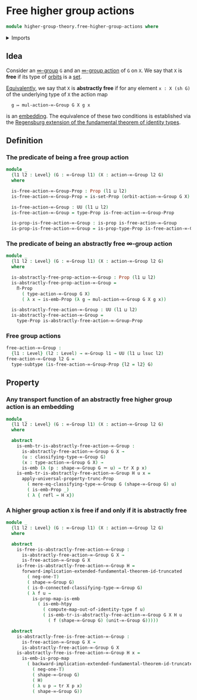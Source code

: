 # Free higher group actions

```agda
module higher-group-theory.free-higher-group-actions where
```

<details><summary>Imports</summary>

```agda
open import foundation.dependent-pair-types
open import foundation.embeddings
open import foundation.identity-types
open import foundation.propositional-maps
open import foundation.propositional-truncations
open import foundation.propositions
open import foundation.regensburg-extension-fundamental-theorem-of-identity-types
open import foundation.sets
open import foundation.subtypes
open import foundation.transport-along-identifications
open import foundation.truncation-levels
open import foundation.universe-levels

open import higher-group-theory.higher-group-actions
open import higher-group-theory.higher-groups
open import higher-group-theory.orbits-higher-group-actions
```

</details>

## Idea

Consider an [∞-group](higher-group-theory.higher-groups.md) `G` and an
[∞-group action](higher-group-theory.higher-group-actions.md) of `G` on `X`. We
say that `X` is **free** if its type of
[orbits](higher-group-theory.orbits-higher-group-actions.md) is a
[set](foundation.sets.md).

[Equivalently](foundation.logical-equivalences.md), we say that `X` is
**abstractly free** if for any element `x : X (sh G)` of the underlying type of
`X` the action map

```text
  g ↦ mul-action-∞-Group G X g x
```

is an [embedding](foundation.embeddings.md). The equivalence of these two
conditions is established via the
[Regensburg extension of the fundamental theorem of identity types](foundation.regensburg-extension-fundamental-theorem-of-identity-types.md).

## Definition

### The predicate of being a free group action

```agda
module _
  {l1 l2 : Level} (G : ∞-Group l1) (X : action-∞-Group l2 G)
  where

  is-free-action-∞-Group-Prop : Prop (l1 ⊔ l2)
  is-free-action-∞-Group-Prop = is-set-Prop (orbit-action-∞-Group G X)

  is-free-action-∞-Group : UU (l1 ⊔ l2)
  is-free-action-∞-Group = type-Prop is-free-action-∞-Group-Prop

  is-prop-is-free-action-∞-Group : is-prop is-free-action-∞-Group
  is-prop-is-free-action-∞-Group = is-prop-type-Prop is-free-action-∞-Group-Prop
```

### The predicate of being an abstractly free ∞-group action

```agda
module _
  {l1 l2 : Level} (G : ∞-Group l1) (X : action-∞-Group l2 G)
  where

  is-abstractly-free-prop-action-∞-Group : Prop (l1 ⊔ l2)
  is-abstractly-free-prop-action-∞-Group =
    Π-Prop
      ( type-action-∞-Group G X)
      ( λ x → is-emb-Prop (λ g → mul-action-∞-Group G X g x))

  is-abstractly-free-action-∞-Group : UU (l1 ⊔ l2)
  is-abstractly-free-action-∞-Group =
    type-Prop is-abstractly-free-action-∞-Group-Prop
```

### Free group actions

```agda
free-action-∞-Group :
  {l1 : Level} (l2 : Level) → ∞-Group l1 → UU (l1 ⊔ lsuc l2)
free-action-∞-Group l2 G =
  type-subtype (is-free-action-∞-Group-Prop {l2 = l2} G)
```

## Property

### Any transport function of an abstractly free higher group action is an embedding

```agda
module _
  {l1 l2 : Level} (G : ∞-Group l1) (X : action-∞-Group l2 G)
  where

  abstract
    is-emb-tr-is-abstractly-free-action-∞-Group :
      is-abstractly-free-action-∞-Group G X →
      (u : classifying-type-∞-Group G)
      (x : type-action-∞-Group G X) →
      is-emb (λ (p : shape-∞-Group G ＝ u) → tr X p x)
    is-emb-tr-is-abstractly-free-action-∞-Group H u x =
      apply-universal-property-trunc-Prop
        ( mere-eq-classifying-type-∞-Group G (shape-∞-Group G) u)
        ( is-emb-Prop _)
        ( λ { refl → H x})
```

### A higher group action `X` is free if and only if it is abstractly free

```agda
module _
  {l1 l2 : Level} (G : ∞-Group l1) (X : action-∞-Group l2 G)
  where

  abstract
    is-free-is-abstractly-free-action-∞-Group :
      is-abstractly-free-action-∞-Group G X →
      is-free-action-∞-Group G X
    is-free-is-abstractly-free-action-∞-Group H =
      forward-implication-extended-fundamental-theorem-id-truncated
        ( neg-one-𝕋)
        ( shape-∞-Group G)
        ( is-0-connected-classifying-type-∞-Group G)
        ( λ f u →
          is-prop-map-is-emb
            ( is-emb-htpy
              ( compute-map-out-of-identity-type f u)
              ( is-emb-tr-is-abstractly-free-action-∞-Group G X H u
                ( f (shape-∞-Group G) (unit-∞-Group G)))))

  abstract
    is-abstractly-free-is-free-action-∞-Group :
      is-free-action-∞-Group G X →
      is-abstractly-free-action-∞-Group G X
    is-abstractly-free-is-free-action-∞-Group H x =
      is-emb-is-prop-map
        ( backward-implication-extended-fundamental-theorem-id-truncated
          ( neg-one-𝕋)
          ( shape-∞-Group G)
          ( H)
          ( λ u p → tr X p x)
          ( shape-∞-Group G))
```
